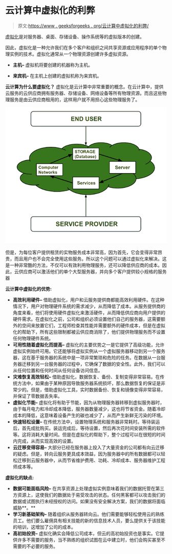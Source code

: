 # 云计算中虚拟化的利弊

> 原文:[https://www . geeksforgeeks . org/云计算中虚拟化的利弊/](https://www.geeksforgeeks.org/pros-and-cons-of-virtualization-in-cloud-computing/)

[虚拟化](https://www.geeksforgeeks.org/virtualization-cloud-computing-types/)是对服务器、桌面、存储设备、操作系统等的虚拟版本的创建。

因此，虚拟化是一种允许我们在多个客户和组织之间共享资源或应用程序的单个物理实例的技术。虚拟化通常从一个物理资源创建许多虚拟资源。

*   **主机–**
    虚拟机将要创建的机器称为主机。

*   **来宾机–**
    在主机上创建的虚拟机称为来宾机。

**云计算为什么要虚拟化？**
虚拟化是云计算中非常重要的概念。在云计算中，提供云服务的云供应商拥有服务器、存储设备、网络设备等所有物理资源。而且这些物理服务是由云供应商租用的，这样用户就不用担心这些物理服务了。

![](img/42fc84aac22091e44eb8e4499d197c76.png)

但是，为每位客户提供租赁的实物服务成本非常高，因为首先，它会变得非常昂贵，而且用户也不会完全使用这些服务。所以这个问题可以通过虚拟化来解决。这是一种非常酷的方法，不仅可以有效利用物理服务，还可以降低供应商的成本。因此，云供应商可以激活他们的单个大型服务器，并向多个客户提供较小规格的服务器

**云计算中虚拟化的优势:**

*   **高效利用硬件–**
    借助虚拟化，用户和云服务提供商都能高效利用硬件。在这种情况下，用户对物理硬件系统的需求减少，从而降低了成本。从服务提供商的角度来看，他们将使用硬件虚拟化来激活硬件，从而降低供应商向用户提供的硬件需求。在虚拟化之前，公司和组织必须设置他们自己的服务器，这需要额外的空间来放置它们，工程师检查其性能并需要额外的硬件成本，但是在虚拟化的帮助下，所有这些限制都被云供应商消除了，他们提供物理服务而不设置任何物理硬件系统。
*   **可用性随着虚拟化而提高–**
    虚拟化的主要优势之一是它提供了高级功能，允许虚拟实例始终可用。它还能够将虚拟实例从一个虚拟服务器移动到另一个服务器，这在基于服务器的系统中是一项非常繁琐和危险的任务。在数据从一台服务器迁移到另一台服务器的过程中，它确保了数据的安全性。此外，我们可以从任何位置和任何时间从任何设备访问信息。
*   **灾难恢复高效轻松–**
    借助虚拟化，数据恢复、备份、复制变得非常容易。在传统方法中，如果由于某种原因导致服务器系统损坏，那么数据恢复的保证是非常少的。但是，借助虚拟化工具，实时数据备份、恢复和镜像变得非常容易，并保证了零数据丢失率。
*   **虚拟化节能–**
    虚拟化将有助于节能，因为从物理服务器转移到虚拟服务器时，由于每月电力和冷却成本降低，服务器数量减少，这也将节省资金。随着冷却成本的降低，这意味着设备产生的碳也减少了，从而产生新鲜无污染的环境。
*   **快速轻松设置–**
    在传统方法中，设置物理系统和服务器非常耗时。等待装运后，首先成批购买。装运完成后，等待设置，然后再次花时间安装所需的软件等。这将消耗大量时间。但是在虚拟化的帮助下，整个过程可以在很短的时间内完成，从而实现高效的设置。
*   **云迁移变得容易–**
    大部分已经在服务器上投入了大量资金的公司都有向云迁移的疑虑。但是，转向云服务更具成本效益，因为服务器中的所有数据都可以轻松迁移到云服务器中，从而节省维护费用、功耗、冷却成本、服务器维护工程师成本等。

**虚拟化的缺点:**

*   **数据可能面临风险–**
    在共享资源上处理虚拟实例意味着我们的数据托管在第三方资源上，这使我们的数据处于易受攻击的状态。任何黑客都可以攻击我们的数据或试图执行未经授权的访问。如果没有安全解决方案，我们的数据将面临威胁**。**
*   **学习新基础架构–**
    随着组织从服务器转向云。他们需要能够轻松使用云的熟练员工。他们要么雇佣具有相关技能的新的信息技术人员，要么提供关于该技能的培训，这增加了公司的成本。
*   **高初始投资–**
    虚拟化确实会降低公司成本，但云的高初始投资也是事实。它提供许多不需要的服务，当不熟练的组织试图在云中建立时，他们会购买甚至不需要的不必要的服务。